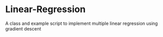 # Linear-Regression
A class and example script to implement multiple linear regression using gradient descent

